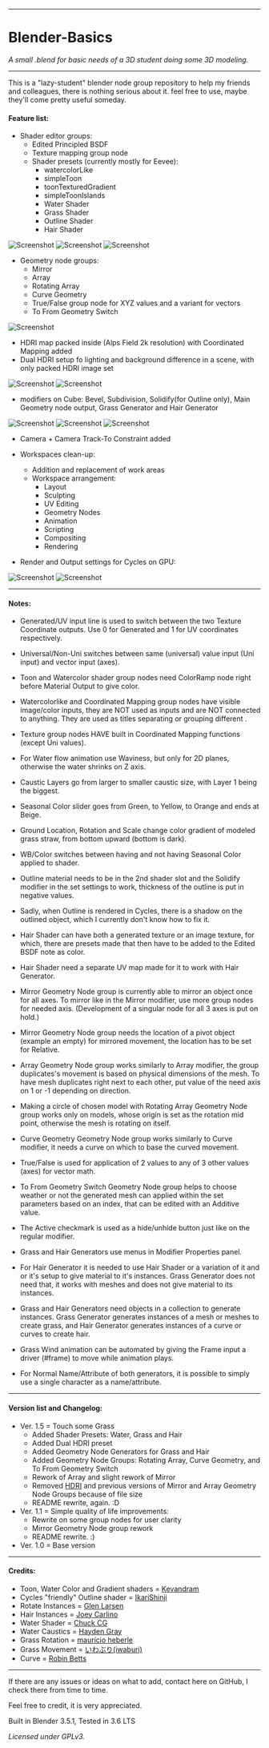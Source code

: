 ___
# Blender-Basics

*A small .blend for basic needs of a 3D student doing some 3D modeling.*
___
This is a "lazy-student" blender node group repository to help my friends and colleagues, there is nothing serious about it. feel free to use, maybe they'll come pretty useful someday.
#### Feature list:

* Shader editor groups:
	* Edited Principled BSDF
	* Texture mapping group node
	* Shader presets (currently mostly for Eevee):
		* watercolorLike
		* simpleToon
		* toonTexturedGradient
		* simpleToonIslands
		* Water Shader
		* Grass Shader
		* Outline Shader
		* Hair Shader

![Screenshot](https://github.com/Demeterino/Blender-Basics/blob/Version-1.5/images/shadNode.png)
![Screenshot](https://github.com/Demeterino/Blender-Basics/blob/Version-1.5/images/hairNode.png)
![Screenshot](https://github.com/Demeterino/Blender-Basics/blob/Version-1.5/images/outlineNode.png)

* Geometry node groups:
	* Mirror
	* Array
	* Rotating Array
	* Curve Geometry
	* True/False group node for XYZ values and a variant for vectors
	* To From Geometry Switch

![Screenshot](https://github.com/Demeterino/Blender-Basics/blob/Version-1.5/images/geoNode.png)

* HDRI map packed inside (Alps Field 2k resolution) with Coordinated Mapping added
* Dual HDRI setup fo lighting and background difference in a scene, with only packed HDRI image set

![Screenshot](https://github.com/Demeterino/Blender-Basics/blob/Version-1.5/images/singleConfig.png)
![Screenshot](https://github.com/Demeterino/Blender-Basics/blob/Version-1.5/images/dualConfig.png)

* modifiers on Cube: Bevel, Subdivision, Solidify(for Outline only), Main Geometry node output, Grass Generator and Hair Generator

![Screenshot](https://github.com/Demeterino/Blender-Basics/blob/Version-1.5/images/modif.png)
![Screenshot](https://github.com/Demeterino/Blender-Basics/blob/Version-1.5/images/grassModif.png)
![Screenshot](https://github.com/Demeterino/Blender-Basics/blob/Version-1.5/images/hairModif.png)

* Camera + Camera Track-To Constraint added

* Workspaces clean-up:
	* Addition and replacement of work areas 
	* Workspace arrangement:
		* Layout
		* Sculpting
		* UV Editing
		* Geometry Nodes
		* Animation
		* Scripting
		* Compositing
		* Rendering

* Render and Output settings for Cycles on GPU:

![Screenshot](https://github.com/Demeterino/Blender-Basics/blob/Version-1.5/images/rendConfig.png)
![Screenshot](https://github.com/Demeterino/Blender-Basics/blob/Version-1.5/images/outConfig.png)

---
#### Notes:

* Generated/UV input line is used to switch between the two Texture Coordinate outputs. Use 0 for Generated and 1 for UV coordinates respectively.
* Universal/Non-Uni switches between same (universal) value input (Uni input) and vector input (axes).
* Toon and Watercolor shader group nodes need ColorRamp node right before Material Output to give color.
* Watercolorlike and Coordinated Mapping group nodes have visible image/color inputs, they are NOT used as inputs and are NOT connected to anything. They are used as titles separating or grouping different .
* Texture group nodes HAVE built in Coordinated Mapping functions (except Uni values).
* For Water flow animation use Waviness, but only for 2D planes, otherwise the water shrinks on Z axis.
* Caustic Layers go from larger to smaller caustic size, with Layer 1 being the biggest.
* Seasonal Color slider goes from Green, to Yellow, to Orange and ends at Beige.
* Ground Location, Rotation and Scale change color gradient of modeled grass straw, from bottom upward (bottom is dark).
* WB/Color switches between having and not having Seasonal Color applied to shader.

* Outline material needs to be in the 2nd shader slot and the Solidify modifier in the set settings to work, thickness of the outline is put in negative values.
* Sadly, when Outline is rendered in Cycles, there is a shadow on the outlined object, which I currently don't know how to fix it.
* Hair Shader can have both a generated texture or an image texture, for which, there are presets made that then have to be added to the Edited BSDF note as color.
* Hair Shader need a separate UV map made for it to work with Hair Generator.

* Mirror Geometry Node group is currently able to mirror an object once for all axes. To mirror like in the Mirror modifier, use more group nodes for needed axis. (Development of a singular node for all 3 axes is put on hold.)
* Mirror Geometry Node group needs the location of a pivot object (example an empty) for mirrored movement, the location has to be set for Relative. 
* Array Geometry Node group works similarly to Array modifier, the group duplicates's movement is based on physical dimensions of the mesh. To have mesh duplicates right next to each other, put value of the need axis on 1 or -1 depending on direction.
* Making a circle of chosen model with Rotating Array Geometry Node group works only on models, whose origin is set as the rotation mid point, otherwise the mesh is rotating on itself.
* Curve Geometry Geometry Node group works similarly to Curve modifier, it needs a curve on which to base the curved movement.
* True/False is used for application of 2 values to any of 3 other values (axes) for vector math.
* To From Geometry Switch Geometry Node group helps to choose weather or not the generated mesh can applied within the set parameters based on an index, that can be edited with an Additive value.
* The Active checkmark is used as a hide/unhide button just like on the regular modifier.

* Grass and Hair Generators use menus in Modifier Properties panel.
* For Hair Generator it is needed to use Hair Shader or a variation of it and or it's setup to give material to it's instances. Grass Generator does not need that, it works with meshes and does not give material to its instances.
* Grass and Hair Generators need objects in a collection to generate instances. Grass Generator generates instances of a mesh or meshes to create grass, and Hair Generator generates instances of a curve or curves to create hair.
* Grass Wind animation can be automated by giving the Frame input a driver (#frame) to move while animation plays.
* For Normal Name/Attribute of both generators, it is possible to simply use a single character as a name/attribute.

---
#### Version list and Changelog:

* Ver. 1.5 = Touch some Grass
	* Added Shader Presets: Water, Grass and Hair
	* Added Dual HDRI preset
	* Added Geometry Node Generators for Grass and Hair
	* Added Geometry Node Groups: Rotating Array, Curve Geometry, and To From Geometry Switch
	* Rework of Array and slight rework of Mirror
	* Removed [HDRI](https://polyhaven.com/a/alps_field) and previous versions of Mirror and Array Geometry Node Groups because of file size
	* README rewrite, again. :D
* Ver. 1.1 = Simple quality of life improvements:
	* Rewrite on some group nodes for user clarity
	* Mirror Geometry Node group rework
	* README rewrite. :) 
* Ver. 1.0 = Base version
	
---
#### Credits:
* Toon, Water Color and Gradient shaders = [Kevandram](https://www.youtube.com/@kevandram)
* Cycles "friendly" Outline shader = [IkariShinji](https://blenderartists.org/t/backface-culling-doesnt-show-up-in-render/1111988/5)
* Rotate Instances = [Glen Larsen](https://blender.stackexchange.com/questions/275658/geometry-nodes-how-to-rotate-multiple-instances)
* Hair Instances = [Joey Carlino](https://www.youtube.com/watch?v=9NM9oaijmLg)
* Water Shader = [Chuck CG](https://www.youtube.com/watch?v=0SJ-__0gK_k)
* Water Caustics = [Hayden Gray](https://www.youtube.com/watch?v=6LIEUQ-tTHw)
* Grass Rotation = [maurício heberle](https://www.youtube.com/watch?v=6ATWYNETZ7g)
* Grass Movement = [いわぶり(iwaburi)](https://www.youtube.com/watch?v=d6oINqiETVo)
* Curve = [Robin Betts](https://blender.stackexchange.com/questions/245282/how-to-bend-geometry-with-geometry-nodes/245553#245553)
---
If there are any issues or ideas on what to add, contact here on GitHub, I check there from time to time.

Feel free to credit, it is very appreciated.

Built in Blender 3.5.1, Tested in 3.6 LTS

*Licensed under GPLv3.*
